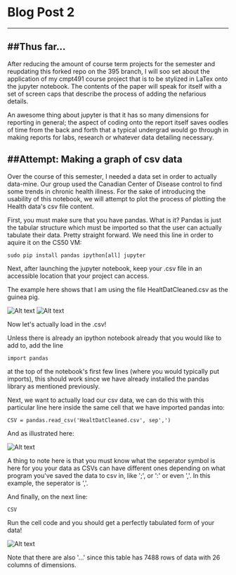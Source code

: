 # Blog Post 2
------------

##Thus far...
-----------

After reducing the amount of course term projects for the semester
and reupdating this forked repo on the 395 branch, I will soo set about the 
application of my cmpt491 course project that is to be stylized in LaTex
onto the jupyter notebook. The contents of the paper will speak for itself
with a set of screen caps that describe the process of adding the nefarious
details.

An awesome thing about jupyter is that it has so many dimensions for reporting
in general; the aspect of coding onto the report itself saves oodles of time
from the back and forth that a typical undergrad would go through in making
reports for labs, research or whatever data detailing necessary.

##Attempt: Making a graph of csv data
-------------------

Over the course of this semester, I needed a data set in order to actually 
data-mine. Our group used the Canadian Center of Disease control to find some
trends in chronic health illness. For the sake of introducing the usability of
this notebook, we will attempt to plot the process of plotting the Health data's
csv file content.

First, you must make sure that you have pandas. What is it? Pandas is just the
tabular structure which must be imported so that the user can actually tabulate their 
data. Pretty straight forward. We need this line in order to aquire it on the CS50 VM:

```
sudo pip install pandas ipython[all] jupyter
```
Next, after launching the jupyter notebook, keep your .csv file in an accessible location 
that your project can access.

The example here shows that I am using the file HealtDatCleaned.csv as the guinea pig.

![Alt text](/path/to/img.jpg)
![Alt text](/path/to/img.jpg "Optional title")

Now let's actually load in the .csv!

Unless there is already an ipython notebook already that you would like to add to,
add the line

```
import pandas
```

at the top of the notebook's first few lines (where you would typically put imports), this
should work since we have already installed the pandas library as mentioned previously. 

Next, we want to actually load our csv data, we can do this with this particular line here
inside the same cell that we have imported pandas into:

```
CSV = pandas.read_csv('HealtDatCleaned.csv', sep',')
```
And as illustrated here:

![Alt text](/path/to/img.jpg)

A thing to note here is that you must know what the seperator symbol is here for you your data
as CSVs can have different ones depending on what program you've saved the data to csv in, like
';', or ':' or even ','. In this example, the seperator is ','. 

And finally, on the next line:

```
CSV
```

Run the cell code and you should get a perfectly tabulated form of your data!

![Alt text](/path/to/img.jpg)

Note that there are also '...' since this table has 7488 rows of data with 26 columns of dimensions.
